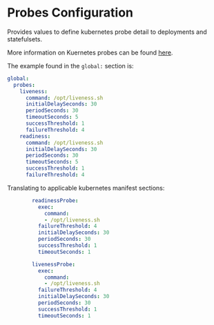 # Probes Configuration

Provides values to define kubernetes probe detail to deployments and statefulsets.

More information on Kuernetes probes can be found [here](https://kubernetes.io/docs/tasks/configure-pod-container/configure-liveness-readiness-startup-probes/).

The example found in the `global:` section is:

```yaml
global:
  probes:
    liveness:
      command: /opt/liveness.sh
      initialDelaySeconds: 30
      periodSeconds: 30
      timeoutSeconds: 5
      successThreshold: 1
      failureThreshold: 4
    readiness:
      command: /opt/liveness.sh
      initialDelaySeconds: 30
      periodSeconds: 30
      timeoutSeconds: 5
      successThreshold: 1
      failureThreshold: 4
```

Translating to applicable kubernetes manifest sections:

```yaml
        readinessProbe:
          exec:
            command:
            - /opt/liveness.sh
          failureThreshold: 4
          initialDelaySeconds: 30
          periodSeconds: 30
          successThreshold: 1
          timeoutSeconds: 1

        livenessProbe:
          exec:
            command:
            - /opt/liveness.sh
          failureThreshold: 4
          initialDelaySeconds: 30
          periodSeconds: 30
          successThreshold: 1
          timeoutSeconds: 1
```
